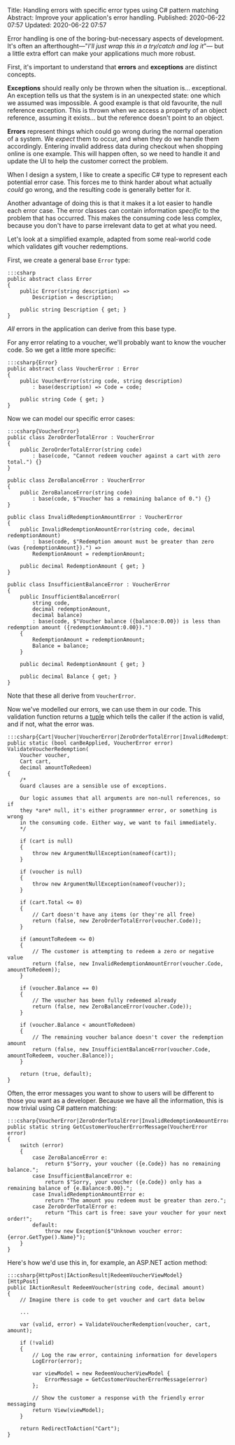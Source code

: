 Title: Handling errors with specific error types using C# pattern matching
Abstract: Improve your application's error handling.
Published: 2020-06-22 07:57
Updated: 2020-06-22 07:57

Error handling is one of the boring-but-necessary aspects of development. It's often an afterthought—"_I'll just wrap this in a try/catch and log it_"— but a little extra effort can make your applications much more robust.

First, it's important to understand that **errors** and **exceptions** are distinct concepts.

**Exceptions** should really only be thrown when the situation is... exceptional. An exception tells us that the system is in an unexpected state: one which we assumed was impossible. A good example is that old favourite, the null reference exception. This is thrown when we access a property of an object reference, assuming it exists... but the reference doesn't point to an object. 

**Errors** represent things which could go wrong during the normal operation of a system. We _expect_ them to occur, and when they do we handle them accordingly. Entering invalid address data during checkout when shopping online is one example. This will happen often, so we need to handle it and update the UI to help the customer correct the problem.

When I design a system, I like to create a specific C# type to represent each potential error case. This forces me to think harder about what actually _could_ go wrong, and the resulting code is generally better for it.

Another advantage of doing this is that it makes it a lot easier to handle each error case. The error classes can contain information _specific_ to the problem that has occurred. This makes the consuming code less complex, because you don't have to parse irrelevant data to get at what you need.

Let's look at a simplified example, adapted from some real-world code which validates gift voucher redemptions. 

First, we create a general base `Error` type:

    :::csharp
    public abstract class Error
    {
        public Error(string description) =>
            Description = description;

        public string Description { get; }
    }

_All_ errors in the application can derive from this base type.

For any error relating to a voucher, we'll probably want to know the voucher code. So we get a little more specific:

    :::csharp{Error}
    public abstract class VoucherError : Error
    {
        public VoucherError(string code, string description) 
            : base(description) => Code = code;
        
        public string Code { get; }
    }

Now we can model our specific error cases:

    :::csharp{VoucherError}
    public class ZeroOrderTotalError : VoucherError 
    {
        public ZeroOrderTotalError(string code) 
            : base(code, "Cannot redeem voucher against a cart with zero total.") {}
    }

    public class ZeroBalanceError : VoucherError 
    {
        public ZeroBalanceError(string code) 
            : base(code, $"Voucher has a remaining balance of 0.") {}
    }

    public class InvalidRedemptionAmountError : VoucherError 
    {
        public InvalidRedemptionAmountError(string code, decimal redemptionAmount)
            : base(code, $"Redemption amount must be greater than zero (was {redemptionAmount}).") =>
            RedemptionAmount = redemptionAmount;

        public decimal RedemptionAmount { get; }
    }

    public class InsufficientBalanceError : VoucherError 
    {
        public InsufficientBalanceError(
            string code, 
            decimal redemptionAmount, 
            decimal balance)
            : base(code, $"Voucher balance ({balance:0.00}) is less than redemption amount ({redemptionAmount:0.00}).")
        {
            RedemptionAmount = redemptionAmount;
            Balance = balance;
        }

        public decimal RedemptionAmount { get; }

        public decimal Balance { get; }
    }

Note that these all derive from `VoucherError`.

Now we've modelled our errors, we can use them in our code. This validation function returns a [tuple](https://docs.microsoft.com/en-us/dotnet/csharp/tuples) which tells the caller if the action is valid, and if not, what the error was.

    :::csharp{Cart|Voucher|VoucherError|ZeroOrderTotalError|InvalidRedemptionAmountError|ZeroBalanceError|InsufficientBalanceError}
    public static (bool canBeApplied, VoucherError error) ValidateVoucherRedemption(
        Voucher voucher, 
        Cart cart,
        decimal amountToRedeem)
    {
        /* 
        Guard clauses are a sensible use of exceptions.
        
        Our logic assumes that all arguments are non-null references, so if 
        they *are* null, it's either programmmer error, or something is wrong 
        in the consuming code. Either way, we want to fail immediately.
        */
        
        if (cart is null)
        {
            throw new ArgumentNullException(nameof(cart));
        }

        if (voucher is null)
        {
            throw new ArgumentNullException(nameof(voucher));
        }
        
        if (cart.Total <= 0)
        {
            // Cart doesn't have any items (or they're all free)
            return (false, new ZeroOrderTotalError(voucher.Code));
        }

        if (amountToRedeem <= 0)
        {
            // The customer is attempting to redeem a zero or negative value
            return (false, new InvalidRedemptionAmountError(voucher.Code, amountToRedeem));
        }

        if (voucher.Balance == 0)
        {
            // The voucher has been fully redeemed already
            return (false, new ZeroBalanceError(voucher.Code));
        }
        
        if (voucher.Balance < amountToRedeem)
        {
            // The remaining voucher balance doesn't cover the redemption amount
            return (false, new InsufficientBalanceError(voucher.Code, amountToRedeem, voucher.Balance));
        }

        return (true, default);
    }

Often, the error messages you want to show to users will be different to those you want as a developer. Because we have all the information, this is now trivial using C# pattern matching:

    :::csharp{VoucherError|ZeroOrderTotalError|InvalidRedemptionAmountError|ZeroBalanceError|InsufficientBalanceError}
    public static string GetCustomerVoucherErrorMessage(VoucherError error)
    {
        switch (error)
        {
            case ZeroBalanceError e:
                return $"Sorry, your voucher ({e.Code}) has no remaining balance.";
            case InsufficientBalanceError e:
                return $"Sorry, your voucher ({e.Code}) only has a remaining balance of {e.Balance:0.00}.";
            case InvalidRedemptionAmountError e:
                return "The amount you redeem must be greater than zero.";
            case ZeroOrderTotalError e:
                return "This cart is free: save your voucher for your next order!";
            default:
                throw new Exception($"Unknown voucher error: {error.GetType().Name}");
        }
    }

Here's how we'd use this in, for example, an ASP.NET action method:

    :::csharp{HttpPost|IActionResult|RedeemVoucherViewModel}
    [HttpPost]
    public IActionResult RedeemVoucher(string code, decimal amount)
    {
        // Imagine there is code to get voucher and cart data below

        ... 

        var (valid, error) = ValidateVoucherRedemption(voucher, cart, amount);

        if (!valid)
        {
            // Log the raw error, containing information for developers
            LogError(error);

            var viewModel = new RedeemVoucherViewModel {
                ErrorMessage = GetCustomerVoucherErrorMessage(error)
            };

            // Show the customer a response with the friendly error messaging
            return View(viewModel);
        }

        return RedirectToAction("Cart");
    }
